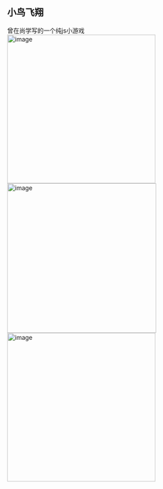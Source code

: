 ## 小鸟飞翔
曾在尚学写的一个纯js小游戏
<img width="343" alt="image" src="https://user-images.githubusercontent.com/32792530/196587385-69e12a54-d4cb-4465-8d3e-8340c5fcc788.png">
<img width="345" alt="image" src="https://user-images.githubusercontent.com/32792530/196587350-706bf4dc-1466-499f-9859-2ddbe58f58f0.png">
<img width="343" alt="image" src="https://user-images.githubusercontent.com/32792530/196587424-3a92ce4b-390c-4973-8c65-341bb2fc1036.png">


